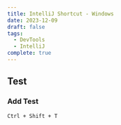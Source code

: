 ```yaml
---
title: IntelliJ Shortcut - Windows
date: 2023-12-09
draft: false
tags:
  - DevTools
  - IntelliJ
complete: true
---
```

## Test
### Add Test
```
Ctrl + Shift + T
```
